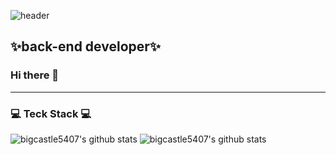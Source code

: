 ![header](https://capsule-render.vercel.app/api?type=Waving&color=auto&height=300&section=header&text=Bigcastle%20Yang&fontSize=90&width=1000)


## ✨back-end developer✨
### Hi there 👋 

-----------------------------------------------
### 💻 Teck Stack 💻
![bigcastle5407's github stats](https://github-readme-stats.vercel.app/api?username=bigcastle&show_icons=true&color=auto)
![bigcastle5407's github stats](https://github-readme-stats.vercel.app/api/top-langs/?username=bigcastle&color=auto)


